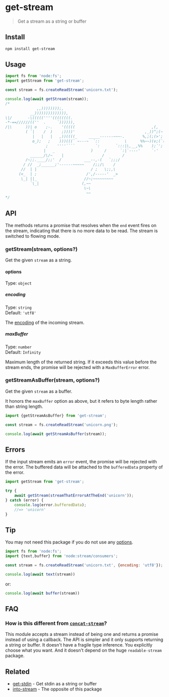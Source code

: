 # get-stream

> Get a stream as a string or buffer

## Install

```sh
npm install get-stream
```

## Usage

```js
import fs from 'node:fs';
import getStream from 'get-stream';

const stream = fs.createReadStream('unicorn.txt');

console.log(await getStream(stream));
/*
              ,,))))))));,
           __)))))))))))))),
\|/       -\(((((''''((((((((.
-*-==//////((''  .     `)))))),
/|\      ))| o    ;-.    '(((((                                  ,(,
         ( `|    /  )    ;))))'                               ,_))^;(~
            |   |   |   ,))((((_     _____------~~~-.        %,;(;(>';'~
            o_);   ;    )))(((` ~---~  `::           \      %%~~)(v;(`('~
                  ;    ''''````         `:       `:::|\,__,%%    );`'; ~
                 |   _                )     /      `:|`----'     `-'
           ______/\/~    |                 /        /
         /~;;.____/;;'  /          ___--,-(   `;;;/
        / //  _;______;'------~~~~~    /;;/\    /
       //  | |                        / ;   \;;,\
      (<_  | ;                      /',/-----'  _>
       \_| ||_                     //~;~~~~~~~~~
           `\_|                   (,~~
                                   \~\
                                    ~~
*/
```

## API

The methods returns a promise that resolves when the `end` event fires on the stream, indicating that there is no more data to be read. The stream is switched to flowing mode.

### getStream(stream, options?)

Get the given `stream` as a string.

#### options

Type: `object`

##### encoding

Type: `string`\
Default: `'utf8'`

The [encoding](https://nodejs.org/api/buffer.html#buffers-and-character-encodings) of the incoming stream.

##### maxBuffer

Type: `number`\
Default: `Infinity`

Maximum length of the returned string. If it exceeds this value before the stream ends, the promise will be rejected with a `MaxBufferError` error.

### getStreamAsBuffer(stream, options?)

Get the given `stream` as a buffer.

It honors the `maxBuffer` option as above, but it refers to byte length rather than string length.

```js
import {getStreamAsBuffer} from 'get-stream';

const stream = fs.createReadStream('unicorn.png');

console.log(await getStreamAsBuffer(stream));
```

## Errors

If the input stream emits an `error` event, the promise will be rejected with the error. The buffered data will be attached to the `bufferedData` property of the error.

```js
import getStream from 'get-stream';

try {
	await getStream(streamThatErrorsAtTheEnd('unicorn'));
} catch (error) {
	console.log(error.bufferedData);
	//=> 'unicorn'
}
```

## Tip

You may not need this package if you do not use any [options](#options).

```js
import fs from 'node:fs';
import {text,buffer} from 'node:stream/consumers';

const stream = fs.createReadStream('unicorn.txt', {encoding: 'utf8'});

console.log(await text(stream))
```

or:

```js
console.log(await buffer(stream))
```

## FAQ

### How is this different from [`concat-stream`](https://github.com/maxogden/concat-stream)?

This module accepts a stream instead of being one and returns a promise instead of using a callback. The API is simpler and it only supports returning a string or buffer. It doesn't have a fragile type inference. You explicitly choose what you want. And it doesn't depend on the huge `readable-stream` package.

## Related

- [get-stdin](https://github.com/sindresorhus/get-stdin) - Get stdin as a string or buffer
- [into-stream](https://github.com/sindresorhus/into-stream) - The opposite of this package
